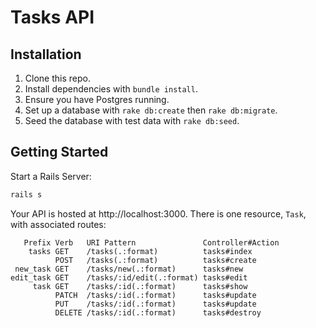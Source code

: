 # Tasks API

## Installation

1. Clone this repo.
2. Install dependencies with `bundle install`.
3. Ensure you have Postgres running.
4. Set up a database with `rake db:create` then `rake db:migrate`.
5. Seed the database with test data with `rake db:seed`.

## Getting Started

Start a Rails Server:

```sh
rails s
```

Your API is hosted at http://localhost:3000. There is one resource, `Task`, with associated routes:

```
   Prefix Verb   URI Pattern               Controller#Action
    tasks GET    /tasks(.:format)          tasks#index
          POST   /tasks(.:format)          tasks#create
 new_task GET    /tasks/new(.:format)      tasks#new
edit_task GET    /tasks/:id/edit(.:format) tasks#edit
     task GET    /tasks/:id(.:format)      tasks#show
          PATCH  /tasks/:id(.:format)      tasks#update
          PUT    /tasks/:id(.:format)      tasks#update
          DELETE /tasks/:id(.:format)      tasks#destroy
```